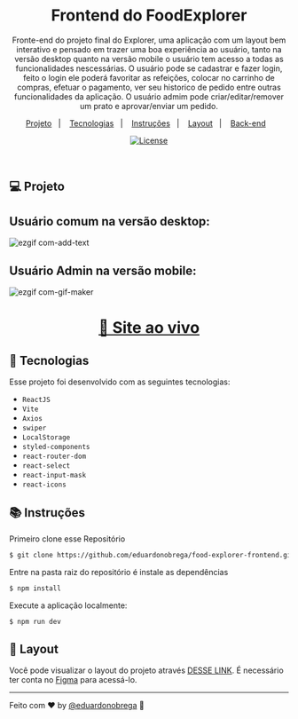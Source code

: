 <h1 align="center">Frontend do FoodExplorer</h1>

<p align="center">
 Fronte-end do projeto final do Explorer, uma aplicação com um layout bem interativo e pensado em trazer uma boa experiência ao usuário, tanto na versão desktop quanto na versão
  mobile o usuário tem acesso a todas as funcionalidades nescessárias. O usuário pode se cadastrar e fazer login, feito o login ele poderá favoritar as refeições, colocar no carrinho de compras,
   efetuar o pagamento, ver seu historico de pedido entre outras funcionalidades da aplicação. O usuário admim pode criar/editar/remover um prato e aprovar/enviar um pedido. 
</p> 

<p align="center">
  <a href="#-projeto">Projeto</a>&nbsp;&nbsp;&nbsp;|&nbsp;&nbsp;&nbsp;
  <a href="#-tecnologias">Tecnologias</a>&nbsp;&nbsp;&nbsp;|&nbsp;&nbsp;&nbsp;
  <a href="#-instruções">Instruções</a>&nbsp;&nbsp;&nbsp;|&nbsp;&nbsp;&nbsp;
  <a href="#-layout">Layout</a>&nbsp;&nbsp;&nbsp;|&nbsp;&nbsp;&nbsp;
  <a href="https://github.com/eduardonobrega/food-explorer-backend">Back-end</a>&nbsp;&nbsp;&nbsp;
</p>

<p align="center">
  <a href="https://choosealicense.com/licenses/mit/"><img alt="License" src="https://img.shields.io/static/v1?label=license&message=MIT&color=49AA26&labelColor=000000"></a>
</p>

<br>



## 💻 Projeto

## Usuário comum na versão desktop:
![ezgif com-add-text](https://user-images.githubusercontent.com/87456011/231624447-8b5da7f4-fa0a-48f9-b032-20eb248e0205.gif)

## Usuário Admin na versão mobile:
![ezgif com-gif-maker](https://user-images.githubusercontent.com/87456011/231628596-aef5a1c8-df1c-4f9f-8a4d-c5a9e1091935.gif)

<div align="center">

  <h1><a href="https://foodexplorer.bohr.io/">👾 Site ao vivo</a></h1> 

</div>


## 🚀 Tecnologias

Esse projeto foi desenvolvido com as seguintes tecnologias:
- `ReactJS`
- `Vite`
- `Axios`
- `swiper`
- `LocalStorage`
- `styled-components`
- `react-router-dom`
- `react-select`
- `react-input-mask`
- `react-icons`

## 📚 Instruções

Primeiro clone esse Repositório 
```bash
$ git clone https://github.com/eduardonobrega/food-explorer-frontend.git
```

Entre na pasta raiz do repositório é instale as dependências
```bash
$ npm install
```

Execute a aplicação localmente:
```bash
$ npm run dev
```

## 🔖 Layout

Você pode visualizar o layout do projeto através [DESSE LINK](https://www.figma.com/file/LOMJWIopGI0VwmAU9aT2YS/food-explorer-v2?node-id=201-1532&t=zm3uJVZpfRMLBSLd-0). É necessário ter conta no [Figma](https://figma.com) para acessá-lo.

---
Feito com ♥ by [@eduardonobrega](https://www.linkedin.com/in/eduardo-nunes-nobrega/) :wave: 
